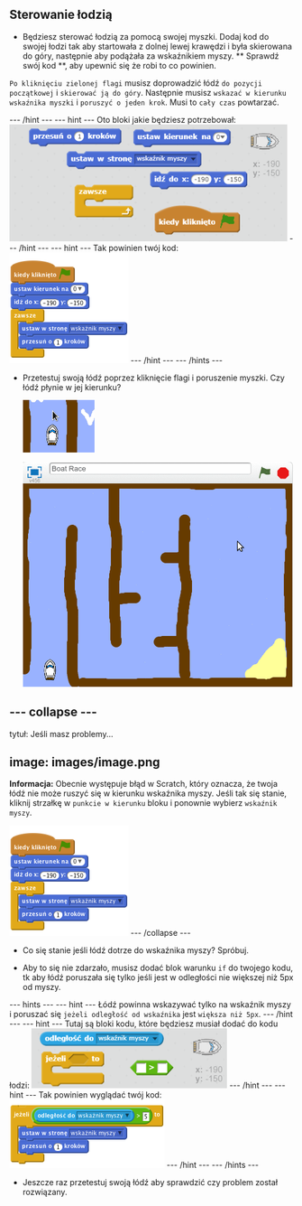 ## Sterowanie łodzią

+ Będziesz sterować łodzią za pomocą swojej myszki. Dodaj kod do swojej łodzi tak aby startowała z dolnej lewej krawędzi i była skierowana do góry, następnie aby podążała za wskaźnikiem myszy. ** Sprawdź swój kod **, aby upewnić się że robi to co powinien.

`Po kliknięciu zielonej flagi` musisz doprowadzić łódź ` do pozycji początkowej ` i ` skierować ją do góry `. Następnie musisz `wskazać w kierunku wskaźnika myszki` i `poruszyć o jeden krok`. Musi to `cały czas` powtarzać.

\--- /hint \--- \--- hint \--- Oto bloki jakie będziesz potrzebował: ![screenshot](images/boat-move-blocks.png) \--- /hint \--- \--- hint \--- Tak powinien twój kod: ![screenshot](images/boat-move-code.png) \--- /hint \--- \--- /hints \---

+ Przetestuj swoją łódź poprzez kliknięcie flagi i poruszenie myszki. Czy łódź płynie w jej kierunku?
    
    ![screenshot](images/boat-mouse.png)
    
    ![screenshot](images/boat-pointer-test-anim.gif)

## \--- collapse \---

tytuł: Jeśli masz problemy...

## image: images/image.png

**Informacja:** Obecnie występuje błąd w Scratch, który oznacza, że twoja łódź nie może ruszyć się w kierunku wskaźnika myszy. Jeśli tak się stanie, kliknij strzałkę w `punkcie w kierunku` bloku i ponownie wybierz `wskaźnik myszy`.

![screenshot](images/boat-bug.png) \--- /collapse \---

+ Co się stanie jeśli łódź dotrze do wskaźnika myszy? Spróbuj.

+ Aby to się nie zdarzało, musisz dodać blok warunku `if` do twojego kodu, tk aby łódź poruszała się tylko jeśli jest w odległości nie większej niż 5px od myszy.

\--- hints \--- \--- hint \--- Łódź powinna wskazywać tylko na wskaźnik myszy i poruszać się `jeżeli odległość od wskaźnika` jest `większa niż 5px`. \--- /hint \--- \--- hint \--- Tutaj są bloki kodu, które będziesz musiał dodać do kodu łodzi: ![screenshot](images/boat-pointer-blocks.png) \--- /hint \--- \--- hint \--- Tak powinien wyglądać twój kod: ![screenshot](images/boat-pointer-code.png) \--- /hint \--- \--- /hints \---

+ Jeszcze raz przetestuj swoją łódź aby sprawdzić czy problem został rozwiązany.